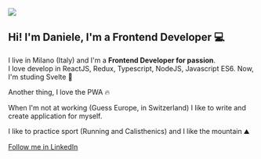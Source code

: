 <img src="https://danielecarta.dev/img/me.png" />

<h2>Hi! I'm Daniele, I'm a Frontend Developer 💻</h2>

I live in Milano (Italy) and I'm a <strong>Frontend Developer for passion</strong>.<br />
I love develop in ReactJS, Redux, Typescript, NodeJS, Javascript ES6. Now, I'm studing Svelte 🚀

Another thing, I love the PWA 🔥

When I'm not at working (Guess Europe, in Switzerland) I like to write and create application for myself.

I like to practice sport (Running and Calisthenics) and I like the mountain ⛰️

<a href="https://www.linkedin.com/in/daniele-carta-lugano/">Follow me in LinkedIn</a>
